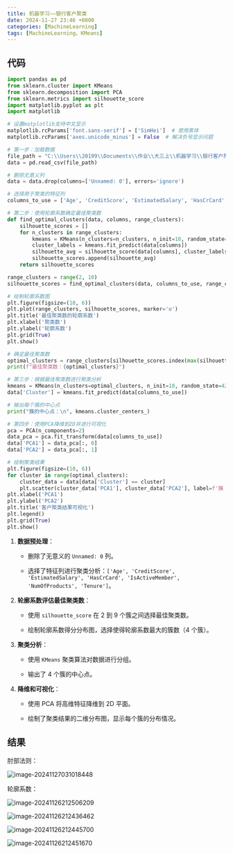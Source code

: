 ```yaml
---
title: 机器学习——银行客户聚类
date: 2024-11-27 23:46 +0800
categories: [MachineLearning]
tags: [MachineLearning，KMeans]
---
```


## 代码

```python
import pandas as pd
from sklearn.cluster import KMeans
from sklearn.decomposition import PCA
from sklearn.metrics import silhouette_score
import matplotlib.pyplot as plt
import matplotlib

# 设置matplotlib支持中文显示
matplotlib.rcParams['font.sans-serif'] = ['SimHei']  # 使用黑体
matplotlib.rcParams['axes.unicode_minus'] = False  # 解决负号显示问题

# 第一步：加载数据
file_path = "C:\\Users\\20199\\Documents\\作业\\大三上\\机器学习\\银行客户聚类\\select-data.csv"
data = pd.read_csv(file_path)

# 删除无意义列
data = data.drop(columns=['Unnamed: 0'], errors='ignore')

# 选择用于聚类的特征列
columns_to_use = ['Age', 'CreditScore', 'EstimatedSalary', 'HasCrCard', 'IsActiveMember', 'NumOfProducts', 'Tenure']

# 第二步：使用轮廓系数确定最佳聚类数
def find_optimal_clusters(data, columns, range_clusters):
    silhouette_scores = []
    for n_clusters in range_clusters:
        kmeans = KMeans(n_clusters=n_clusters, n_init=10, random_state=42)
        cluster_labels = kmeans.fit_predict(data[columns])
        silhouette_avg = silhouette_score(data[columns], cluster_labels)
        silhouette_scores.append(silhouette_avg)
    return silhouette_scores

range_clusters = range(2, 10)
silhouette_scores = find_optimal_clusters(data, columns_to_use, range_clusters)

# 绘制轮廓系数图
plt.figure(figsize=(10, 6))
plt.plot(range_clusters, silhouette_scores, marker='o')
plt.title('最佳聚类数的轮廓系数')
plt.xlabel('聚类数')
plt.ylabel('轮廓系数')
plt.grid(True)
plt.show()

# 确定最佳聚类数
optimal_clusters = range_clusters[silhouette_scores.index(max(silhouette_scores))]
print(f"最佳聚类数：{optimal_clusters}")

# 第三步：根据最佳聚类数进行聚类分析
kmeans = KMeans(n_clusters=optimal_clusters, n_init=10, random_state=42)
data['Cluster'] = kmeans.fit_predict(data[columns_to_use])

# 输出每个簇的中心点
print("簇的中心点：\n", kmeans.cluster_centers_)

# 第四步：使用PCA降维到2D并进行可视化
pca = PCA(n_components=2)
data_pca = pca.fit_transform(data[columns_to_use])
data['PCA1'] = data_pca[:, 0]
data['PCA2'] = data_pca[:, 1]

# 绘制聚类结果
plt.figure(figsize=(10, 6))
for cluster in range(optimal_clusters):
    cluster_data = data[data['Cluster'] == cluster]
    plt.scatter(cluster_data['PCA1'], cluster_data['PCA2'], label=f'簇 {cluster}')
plt.xlabel('PCA1')
plt.ylabel('PCA2')
plt.title('客户聚类结果可视化')
plt.legend()
plt.grid(True)
plt.show()

```

1. **数据预处理**：

   - 删除了无意义的 `Unnamed: 0` 列。

   - 选择了特征列进行聚类分析：`['Age', 'CreditScore', 'EstimatedSalary', 'HasCrCard', 'IsActiveMember', 'NumOfProducts', 'Tenure']`。

2. **轮廓系数评估最佳聚类数**：

   - 使用 `silhouette_score` 在 2 到 9 个簇之间选择最佳聚类数。

   - 绘制轮廓系数得分分布图，选择使得轮廓系数最大的簇数（4 个簇）。

3. **聚类分析**：

   - 使用 `KMeans` 聚类算法对数据进行分组。

   - 输出了 4 个簇的中心点。

4. **降维和可视化**：

   - 使用 PCA 将高维特征降维到 2D 平面。

   - 绘制了聚类结果的二维分布图，显示每个簇的分布情况。

## 结果

肘部法则：

![image-20241127031018448](https://cdn.jsdelivr.net/gh/1007wang/Typora-img@img/img/image-20241127031018448.png)

轮廓系数：

![image-20241126212506209](https://cdn.jsdelivr.net/gh/1007wang/Typora-img@img/img/image-20241126212506209.png)

![image-20241126212436462](https://cdn.jsdelivr.net/gh/1007wang/Typora-img@img/img/image-20241126212436462.png)

![image-20241126212445700](https://cdn.jsdelivr.net/gh/1007wang/Typora-img@img/img/image-20241126212445700.png)



![image-20241126212451670](https://cdn.jsdelivr.net/gh/1007wang/Typora-img@img/img/image-20241126212451670.png)